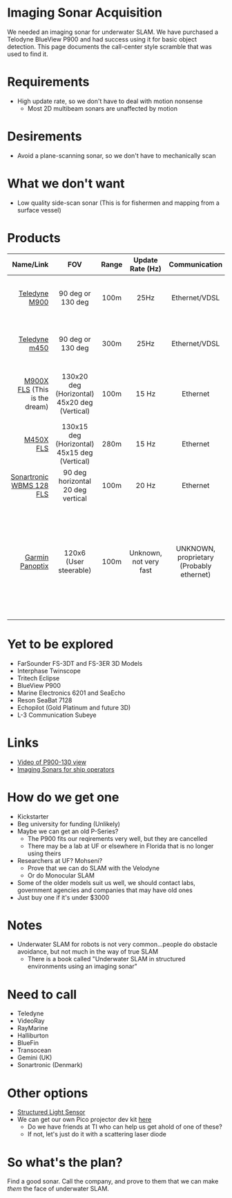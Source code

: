 Imaging Sonar Acquisition
=========================

We needed an imaging sonar for underwater SLAM. We have purchased a Telodyne BlueView P900 and had success using it for basic object detection. This page documents the call-center style scramble that was used to find it.

# Requirements
- High update rate, so we don't have to deal with motion nonsense
    - Most 2D multibeam sonars are unaffected by motion

# Desirements
- Avoid a plane-scanning sonar, so we don't have to mechanically scan

# What we don't want
- Low quality side-scan sonar (This is for fishermen and mapping from a surface vessel)

# Products

| Name/Link  | FOV |  Range | Update Rate (Hz)  |  Communication        |  Size  | Weight  | Price  | Notes |
|-----------:|:---:|:------:|:-----------------:|:---------------------:|:------:|:-------:|:------:|:------:|
| [Teledyne M900](http://www.blueview.com/products/2d-imaging-sonar/m900-series/) | 90 deg or 130 deg | 100m  | 25Hz | Ethernet/VDSL | 19.20 x 10.16 cm x 10 cm (LxWxH) | 0.86 lbs | UNKNOWN! | |
| [Teledyne m450](http://www.blueview.com/products/2d-imaging-sonar/m450-series/) | 90 deg or 130 deg | 300m | 25Hz | Ethernet/VDSL | 22.86 x 19.56 x 10.16 cm (LxWxH) | 0.86 lbs | UNKNOWN! | |
| [M900X FLS](http://www.blueview.com/products/2d-imaging-sonar/m900xm450x-forward-looking-multibeam-imaging-sonar-solutions/) (This is the dream) | 130x20 deg (Horizontal) 45x20 deg (Vertical) | 100m | 15 Hz | Ethernet | Unlisted  | Unlisted | UNKNOWN!| This guy is exactly what we're after (The P900's would also suffice) |
| [M450X FLS](http://www.blueview.com/products/2d-imaging-sonar/m900xm450x-forward-looking-multibeam-imaging-sonar-solutions/) | 130x15 deg (Horizontal) 45x15 deg (Vertical) | 280m | 15 Hz | Ethernet | Unlisted  | Unlisted | UNKNOWN!| |
| [Sonartronic WBMS 128 FLS](http://www.sonartronic.com/pdf/WBMS-128-FLS.pdf) | 90 deg horizontal 20 deg vertical | 100m | 20 Hz | Ethernet | 6.7 x 23.1 x 15.4 cm  (HxWxD) | 1.2 kg | UNKNOWN! | |
| [Garmin Panoptix](https://buy.garmin.com/en-US/US/on-the-water/transducers/panoptix-ps30-down-transducer/prod149188.html) | 120x6 (User steerable) | 100m | Unknown, not very fast | UNKNOWN, proprietary (Probably ethernet) | Small | 1.8 lbs | $1,500 | Cheapest available sonar that will do the job. It's slow, and we'll have to reverse engineer the communication format (There is no guarantee that we will be able to do this at all) |


# Yet to be explored
* FarSounder FS-3DT and FS-3ER 3D Models
* Interphase Twinscope
* Tritech Eclipse
* BlueView P900
* Marine Electronics 6201 and SeaEcho
* Reson SeaBat 7128
* Echopilot (Gold Platinum and future 3D)
* L-3 Communication Subeye

# Links
* [Video of P900-130 view](https://www.youtube.com/watch?time_continue=8&v=pSNoFgEtook)
* [Imaging Sonars for ship operators](http://www.farsounder.com/files/NavigationSonarForTheShipOperator_ForwardLookingSonarsAndMultibeamEchosoundersExplained.pdf)


# How do we get one

* Kickstarter
* Beg university for funding (Unlikely)
* Maybe we can get an old P-Series?
    * The P900 fits our reqirements very well, but they are cancelled
    * There may be a lab at UF or elsewhere in Florida that is no longer using theirs
* Researchers at UF? Mohseni?
    * Prove that we can do SLAM with the Velodyne
    * Or do Monocular SLAM
* Some of the older models suit us well, we should contact labs, government agencies and companies that may have old ones
* Just buy one if it's under $3000

# Notes
* Underwater SLAM for robots is not very common...people do obstacle avoidance, but not much in the way of true SLAM
    * There is a book called "Underwater SLAM in structured environments using an imaging sonar"

# Need to call
* Teledyne
* VideoRay
* RayMarine
* Halliburton
* BlueFin
* Transocean
* Gemini (UK)
* Sonartronic (Denmark)

# Other options
- [Structured Light Sensor](http://dspace.mit.edu/bitstream/handle/1721.1/83705/864435344-MIT.pdf)
- We can get our own Pico projector dev kit [here](http://www.ti.com/tool/dlp1picokit)
    - Do we have friends at TI who can help us get ahold of one of these?
    - If not, let's just do it with a scattering laser diode


# So what's the plan?
Find a good sonar. Call the company, and prove to them that we can make *them* the face of underwater SLAM.